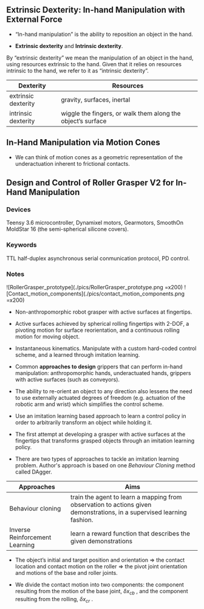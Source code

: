 ## Extrinsic Dexterity: In-hand Manipulation with External Force
* “In-hand manipulation” is the ability to reposition an object in the hand.

* **Extrinsic dexterity** and **Intrinsic dexterity**.

By “extrinsic dexterity” we mean the manipulation of an object in the hand,
using resources extrinsic to the hand.
Given that it relies on resources intrinsic to the hand,
we refer to it as “intrinsic dexterity”.

| Dexterity           | Resources                                                   |
|---------------------|-------------------------------------------------------------|
| extrinsic dexterity | gravity, surfaces, inertal                                  |
| intrinsic dexterity | wiggle the fingers, or walk them along the object’s surface |



## In-Hand Manipulation via Motion Cones
* We can think of motion cones as a geometric representation of 
the underactuation inherent to frictional contacts.


## Design and Control of Roller Grasper V2 for In-Hand Manipulation
### Devices
Teensy 3.6 microcontroller, Dynamixel motors, Gearmotors,
SmoothOn MoldStar 16 (the semi-spherical silicone covers).

### Keywords
TTL half-duplex asynchronous serial conmunication protocol,
PD control.

### Notes

![RollerGrasper_prototype](./pics/RollerGrasper_prototype.png =x200)
![Contact_motion_components](./pics/contact_motion_components.png =x200)

* Non-anthropomorphic robot grasper with active surfaces at fingertips.

* Active surfaces achieved by spherical rolling fingertips with 2-DOF, 
a pivoting motion for surface reorientation, and a continuous rolling motion 
for moving object.

* Instantaneous kinematics. Manipulate with a custom hard-coded control scheme,
and a learned through imitation learning.

* Common **approaches to design** grippers that can perform in-hand manipulation:
anthropomorphic hands, underactuated hands,
grippers with active surfaces (such as conveyors).

* The ability to re-orient an object to any direction
also lessens the need to use externally actuated degrees of freedom
(e.g. actuation of the robotic arm and wrist)
which simplifies the control scheme.

* Use an imitation learning based approach to learn a control policy
in order to arbitrarily transform an object while holding it.

* The first attempt at developing a grasper 
with active surfaces at the fingertips that transforms grasped objects 
through an imitation learning policy.

* There are two types of approaches to tackle an imitation learning problem.
Author's approach is based on one *Behaviour Cloning* method called DAgger.

| Approaches                     | Aims                                                                                                                   |
| ---                            | ---                                                                                                                    |
| Behaviour cloning              | train the agent to learn a mapping from observation to actions given demonstrations, in a supervised learning fashion. |
| Inverse Reinforcement Learning | learn a reward function that describes the given demonstrations                                                        |

* The object’s initial and target position and orientation $\Rightarrow$
the contact location and contact motion on the roller $\Rightarrow$
the pivot joint orientation and motions of the base and roller joints.

* We divide the contact motion into two components:
the component resulting from the motion of the base joint, 
$δx_{cb}$ , and the component resulting from the rolling, $δx_{cr}$ .

















